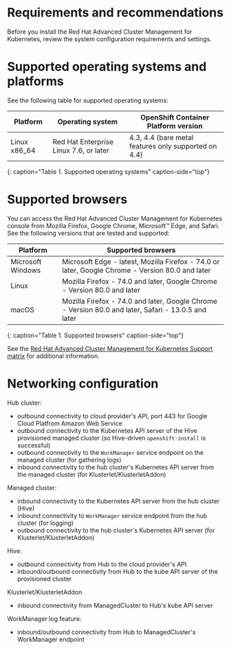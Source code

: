 # Requirements and recommendations

Before you install the Red Hat Advanced Cluster Management for Kubernetes, review the system configuration requirements and settings.

# Supported operating systems and platforms

See the following table for supported operating systems:

|Platform|Operating system| OpenShift Container Platform version
|--------|----------------|---|
|   Linux x86_64       | Red Hat Enterprise Linux 7.6, or later | 4.3, 4.4 (bare metal features only supported on 4.4) |
{: caption="Table 1. Supported operating systems" caption-side="top"}

# Supported browsers

You can access the Red Hat Advanced Cluster Management for Kubernetes console from Mozilla Firefox, Google Chrome, Microsoft™ Edge, and Safari. See the following versions that are tested and supported:


|Platform|Supported browsers|
|--------|------------------|
|Microsoft Windows|Microsoft Edge - latest, Mozilla Firefox - 74.0 or later, Google Chrome - Version 80.0 and later|
|Linux |Mozilla Firefox - 74.0 and later, Google Chrome - Version 80.0 and later|
|macOS|Mozilla Firefox - 74.0 and later, Google Chrome - Version 80.0 and later, Safari - 13.0.5 and later|
{: caption="Table 1. Supported browsers" caption-side="top"}

See the [Red Hat Advanced Cluster Management for Kubernetes Support matrix](https://access.redhat.com/articles/5058921) for additional information. 

# Networking configuration

Hub cluster:
- outbound connectivity to cloud provider's API, port 443 for Google Cloud Platfrom Amazon Web Service
- outbound connectivity to the Kubernetes API server of the Hive provisioned managed cluster (so Hive-driven `openshift-install` is successful)
- outbound connectivity to the `WorkManager` service endpoint on the managed cluster (for gathering logs)
- inbound connectivity to the hub cluster's Kubernetes API server from the managed cluster (for Klusterlet/KlusterletAddon)

Managed cluster:
- inbound connectivity to the Kubernetes API server from the hub cluster (Hive)
- inbound connectivity to `WorkManager` service endpoint from the hub cluster (for logging)
- outbound connectivity to the hub cluster's Kubernetes API server (for Klusterlet/KlusterletAddon)

Hive:
- outbound connectivity from Hub to the cloud provider's API
- inbound/outbound connectivity from Hub to the kube API server of the provisioned cluster

Klusterlet/KlusterletAddon
- inbound connectivity from ManagedCluster to Hub's kube API server

WorkManager log feature:
- inbound/outbound connectivity from Hub to ManagedCluster's WorkManager endpoint

